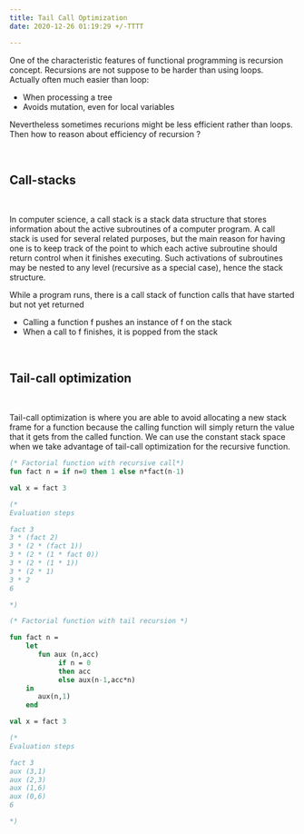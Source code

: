 ```yaml
---
title: Tail Call Optimization
date: 2020-12-26 01:19:29 +/-TTTT

---
```


One of the characteristic features of functional programming is recursion concept.
Recursions are not suppose to be harder than using loops. Actually often much easier than loop:

* When processing a tree
* Avoids mutation, even for local variables

Nevertheless sometimes recurions might be less efficient rather than loops. Then how to reason
about efficiency of recursion ?

<br/>

## Call-stacks

<br/>

In computer science, a call stack is a stack data structure that
stores information about the active subroutines of a computer program. 
A call stack is used for several related purposes, 
but the main reason for having one is to keep track of the point to which 
each active subroutine should return control when it finishes executing.
Such activations of subroutines may be nested to any level (recursive as a special case), 
hence the stack structure.

While a program runs, there is a call stack of function calls that
have started but not yet returned

* Calling a function f pushes an instance of f on the stack
* When a call to f finishes, it is popped from the stack

<br/>


## Tail-call optimization

<br/>

Tail-call optimization is where you are able to avoid allocating a new stack frame for a function 
because the calling function will simply return the value that it gets from the called function.
We can use the constant stack space when we take advantage of tail-call optimization for the recursive function.

```ml
(* Factorial function with recursive call*)
fun fact n = if n=0 then 1 else n*fact(n-1)

val x = fact 3

(*
Evaluation steps

fact 3
3 * (fact 2)
3 * (2 * (fact 1))
3 * (2 * (1 * fact 0))                       
3 * (2 * (1 * 1))
3 * (2 * 1)
3 * 2
6

*)

(* Factorial function with tail recursion *)

fun fact n = 
	let
	   fun aux (n,acc)
			if n = 0
			then acc
			else aux(n-1,acc*n)
	in
	   aux(n,1)
	end

val x = fact 3

(*
Evaluation steps

fact 3
aux (3,1)
aux (2,3)
aux (1,6)
aux (0,6)
6

*)

```

